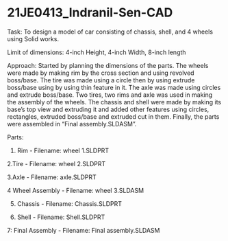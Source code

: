 # 21JE0413_Indranil-Sen-CAD
Task: To design a model of car consisting of chassis, shell, and 4 wheels using Solid works.
 
Limit of dimensions:  4-inch Height, 4-inch Width, 8-inch length
 
Approach:
Started by planning the dimensions of the parts. The wheels were made by making rim by the cross section and using revolved boss/base. The tire was made using a circle then by using extrude boss/base using by using thin feature in it. The axle was made using circles and extrude boss/base. Two tires, two rims and axle was used in making the assembly of the wheels. The chassis and shell were made by making its base’s top view and extruding it and added other features using circles, rectangles, extruded boss/base and extruded cut in them. Finally, the parts were assembled in “Final assembly.SLDASM”.

Parts:
1. Rim - Filename: wheel 1.SLDPRT

2.Tire - Filename: wheel 2.SLDPRT

3.Axle - Filename: axle.SLDPRT

4 Wheel Assembly - Filename: wheel 3.SLDASM

5. Chassis - Filename: Chassis.SLDPRT

6. Shell - Filename: Shell.SLDPRT
  
7: Final Assembly - Filename:  Final assembly.SLDASM

 

